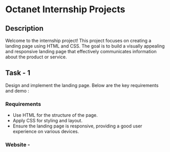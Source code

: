 # Octanet Internship Projects 

## Description

Welcome to the internship project! This project focuses on creating a landing page using HTML and CSS. The goal is to build a visually appealing and responsive landing page that effectively communicates information about the product or service.

## Task - 1 

Design and implement the landing page. Below are the key requirements and demo : 

### Requirements

- Use HTML for the structure of the page.
- Apply CSS for styling and layout.
- Ensure the landing page is responsive, providing a good user experience on various devices.

### Website - 
